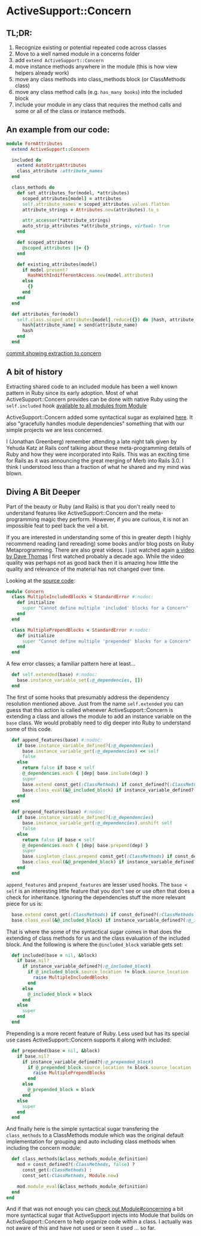 # ActiveSupport::Concern

## TL;DR:

1. Recognize existing or potential repeated code across classes
2. Move to a well named module in a concerns folder
3. add `extend ActiveSupport::Concern`
4. move instance methods anywhere in the module (this is how view helpers
already work)
5. move any class methods into class_methods block (or ClassMethods class)
6. move any class method calls (e.g. `has_many books`) into the included block
7. include your module in any class that requires the method calls and some or
all of the class or instance methods.

## An example from our code:

```ruby
module FormAttributes
  extend ActiveSupport::Concern

  included do
    extend AutoStripAttributes
    class_attribute :attribute_names
  end

  class_methods do
    def set_attributes_for(model, *attributes)
      scoped_attributes[model] = attributes
      self.attribute_names = scoped_attributes.values.flatten
      attribute_strings = Attributes.new(attributes).to_s

      attr_accessor(*attribute_strings)
      auto_strip_attributes *attribute_strings, virtual: true
    end

    def scoped_attributes
      @scoped_attributes ||= {}
    end

    def existing_attributes(model)
      if model.present?
        HashWithIndifferentAccess.new(model.attributes)
      else
        {}
      end
    end
  end

  def attributes_for(model)
    self.class.scoped_attributes[model].reduce({}) do |hash, attribute_name|
      hash[attribute_name] = send(attribute_name)
      hash
    end
  end
```

[commit showing extraction to
concern](https://github.com/codeforamerica/vita-min/commit/24e14f39caac2e8a31a73ef73b3be8f490999745#diff-b5a025c52f6beb69f9d8aab897ff7b02)

## A bit of history

Extracting shared code to an included module has been a well known pattern in
Ruby since its early adoption. Most of what ActiveSupport::Concern provides can
be done with native Ruby using the `self.included` hook [available to all modules
from Module](https://apidock.com/ruby/Module/included)

ActiveSupport::Concern added some syntactical sugar as explained
[here](https://api.rubyonrails.org/classes/ActiveSupport/Concern.html). It also
"gracefully handles module dependencies" something that with our simple projects
we are less concerned.

I (Jonathan Greenberg) remember attending a late night talk given by Yehuda Katz
at Rails conf talking about these meta-programming details of Ruby and how they
were incorporated into Rails. This was an exciting time for Rails as it was
announcing the great merging of Merb into Rails 3.0. I think I understood less
than a fraction of what he shared and my mind was blown.

## Diving A Bit Deeper

Part of the beauty or Ruby (and Rails) is that you don't really need to understand
features like ActiveSupport::Concern and the meta-programming magic they perform.
However, if you are curious, it is not an impossible feat to peel back the veil
a bit.

If you are interested in understanding some of this in greater depth I highly
recommend reading (and rereading) some books and/or blog posts on Ruby Metaprogramming.
There are also great videos. I just watched again [a video by Dave
Thomas](https://www.infoq.com/presentations/metaprogramming-ruby/) I first watched
probably a decade ago. While the video quality was perhaps not as good back
then it is amazing how little the quality and relevance of the material has not
changed over time.

Looking at the [source code](https://raw.githubusercontent.com/rails/rails/master/activesupport/lib/active_support/concern.rb):

```ruby
module Concern
  class MultipleIncludedBlocks < StandardError #:nodoc:
    def initialize
      super "Cannot define multiple 'included' blocks for a Concern"
    end
  end

  class MultiplePrependBlocks < StandardError #:nodoc:
    def initialize
      super "Cannot define multiple 'prepended' blocks for a Concern"
    end
  end
```

A few error classes; a familiar pattern here at least...

```ruby
  def self.extended(base) #:nodoc:
    base.instance_variable_set(:@_dependencies, [])
  end
```

The first of some hooks that presumably address the dependency resolution mentioned
above. Just from the name `self.extended` you can guess that this action is called whenever
ActiveSupport::Concern is extending a class and allows the module to add an
instance variable on the `base` class. We would probably need to dig deeper into Ruby
to understand some of this code.

```ruby
  def append_features(base) #:nodoc:
    if base.instance_variable_defined?(:@_dependencies)
      base.instance_variable_get(:@_dependencies) << self
      false
    else
      return false if base < self
      @_dependencies.each { |dep| base.include(dep) }
      super
      base.extend const_get(:ClassMethods) if const_defined?(:ClassMethods)
      base.class_eval(&@_included_block) if instance_variable_defined?(:@_included_block)
    end
  end

  def prepend_features(base) #:nodoc:
    if base.instance_variable_defined?(:@_dependencies)
      base.instance_variable_get(:@_dependencies).unshift self
      false
    else
      return false if base < self
      @_dependencies.each { |dep| base.prepend(dep) }
      super
      base.singleton_class.prepend const_get(:ClassMethods) if const_defined?(:ClassMethods)
      base.class_eval(&@_prepended_block) if instance_variable_defined?(:@_prepended_block)
    end
  end
```

`append_features` and `prepend_features` are lesser used hooks. The `base <
self` is an interesting little feature that you don't see or use often that
does a check for inheritance. Ignoring the dependencies stuff the more relevant
piece for us is:

``` ruby
  base.extend const_get(:ClassMethods) if const_defined?(:ClassMethods)
  base.class_eval(&@_included_block) if instance_variable_defined?(:@_included_block)
```

That is where the some of the syntactical sugar comes in that does the extending
of class methods for us and the class evaluation of the included block. And the
following is where the `@included_block` variable gets set:

```ruby
  def included(base = nil, &block)
    if base.nil?
      if instance_variable_defined?(:@_included_block)
        if @_included_block.source_location != block.source_location
          raise MultipleIncludedBlocks
        end
      else
        @_included_block = block
      end
    else
      super
    end
  end
```

Prepending is a more recent feature of Ruby. Less used but has its special use
cases ActiveSupport::Concern supports it along with included:

``` ruby
  def prepended(base = nil, &block)
    if base.nil?
      if instance_variable_defined?(:@_prepended_block)
        if @_prepended_block.source_location != block.source_location
          raise MultiplePrependBlocks
        end
      else
        @_prepended_block = block
      end
    else
      super
    end
  end
```

And finally here is the simple syntactical sugar transfering the `class_methods`
to a ClassMethods module which was the original default implementation for
grouping and auto including class methods when including the concern module:

```ruby
  def class_methods(&class_methods_module_definition)
    mod = const_defined?(:ClassMethods, false) ?
      const_get(:ClassMethods) :
      const_set(:ClassMethods, Module.new)

    mod.module_eval(&class_methods_module_definition)
  end
end
```

And if that was not enough you can [check out
Module#concerning](https://api.rubyonrails.org/classes/Module/Concerning.html)
a bit more syntactical sugar that ActiveSupport injects into Module that
builds on ActiveSupport::Concern to help organize code within a class. I
actually was not aware of this and have not used or seen it used ... so far.

